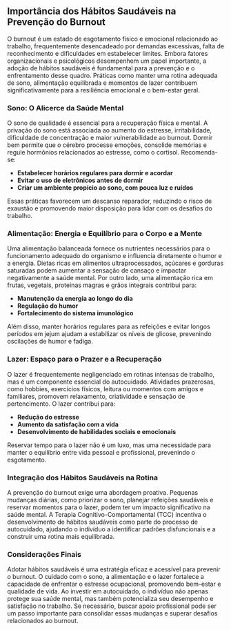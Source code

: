 ## Importância dos Hábitos Saudáveis na Prevenção do Burnout

O burnout é um estado de esgotamento físico e emocional relacionado ao trabalho, frequentemente desencadeado por demandas excessivas, falta de reconhecimento e dificuldades em estabelecer limites. Embora fatores organizacionais e psicológicos desempenhem um papel importante, a adoção de hábitos saudáveis é fundamental para a prevenção e o enfrentamento desse quadro. Práticas como manter uma rotina adequada de sono, alimentação equilibrada e momentos de lazer contribuem significativamente para a resiliência emocional e o bem-estar geral.

### Sono: O Alicerce da Saúde Mental

O sono de qualidade é essencial para a recuperação física e mental. A privação do sono está associada ao aumento do estresse, irritabilidade, dificuldade de concentração e maior vulnerabilidade ao burnout. Dormir bem permite que o cérebro processe emoções, consolide memórias e regule hormônios relacionados ao estresse, como o cortisol. Recomenda-se:

- **Estabelecer horários regulares para dormir e acordar**
- **Evitar o uso de eletrônicos antes de dormir**
- **Criar um ambiente propício ao sono, com pouca luz e ruídos**

Essas práticas favorecem um descanso reparador, reduzindo o risco de exaustão e promovendo maior disposição para lidar com os desafios do trabalho.

### Alimentação: Energia e Equilíbrio para o Corpo e a Mente

Uma alimentação balanceada fornece os nutrientes necessários para o funcionamento adequado do organismo e influencia diretamente o humor e a energia. Dietas ricas em alimentos ultraprocessados, açúcares e gorduras saturadas podem aumentar a sensação de cansaço e impactar negativamente a saúde mental. Por outro lado, uma alimentação rica em frutas, vegetais, proteínas magras e grãos integrais contribui para:

- **Manutenção da energia ao longo do dia**
- **Regulação do humor**
- **Fortalecimento do sistema imunológico**

Além disso, manter horários regulares para as refeições e evitar longos períodos em jejum ajudam a estabilizar os níveis de glicose, prevenindo oscilações de humor e fadiga.

### Lazer: Espaço para o Prazer e a Recuperação

O lazer é frequentemente negligenciado em rotinas intensas de trabalho, mas é um componente essencial do autocuidado. Atividades prazerosas, como hobbies, exercícios físicos, leitura ou momentos com amigos e familiares, promovem relaxamento, criatividade e sensação de pertencimento. O lazer contribui para:

- **Redução do estresse**
- **Aumento da satisfação com a vida**
- **Desenvolvimento de habilidades sociais e emocionais**

Reservar tempo para o lazer não é um luxo, mas uma necessidade para manter o equilíbrio entre vida pessoal e profissional, prevenindo o esgotamento.

### Integração dos Hábitos Saudáveis na Rotina

A prevenção do burnout exige uma abordagem proativa. Pequenas mudanças diárias, como priorizar o sono, planejar refeições saudáveis e reservar momentos para o lazer, podem ter um impacto significativo na saúde mental. A Terapia Cognitivo-Comportamental (TCC) incentiva o desenvolvimento de hábitos saudáveis como parte do processo de autocuidado, ajudando o indivíduo a identificar padrões disfuncionais e a construir uma rotina mais equilibrada.

### Considerações Finais

Adotar hábitos saudáveis é uma estratégia eficaz e acessível para prevenir o burnout. O cuidado com o sono, a alimentação e o lazer fortalece a capacidade de enfrentar o estresse ocupacional, promovendo bem-estar e qualidade de vida. Ao investir em autocuidado, o indivíduo não apenas protege sua saúde mental, mas também potencializa seu desempenho e satisfação no trabalho. Se necessário, buscar apoio profissional pode ser um passo importante para consolidar essas mudanças e superar desafios relacionados ao burnout.